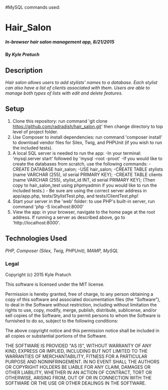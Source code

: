

#MySQL commands used:

# Hair_Salon

##### _In-browser hair salon management app, 8/21/2015_

#### By _Kyle Pratuch_

## Description

_Hair salon allows users to add stylists' names to a database. Each stylist can also have a list of clients associated with them. Users are able to manage both types of lists with edit and delete features._

## Setup

 1. Clone this repository: run command 'git clone https://github.com/radradish/hair_salon.git' then change directory to top level of project folder.
 2. Use Composer to install dependencies: run command 'composer install' to download vendor files for Silex, Twig, and PHPUnit (if you wish to run the included tests).
 3. A local SQL server is needed to run the app:
        -In your terminal: 'mysql.server start' followed by 'mysql -root -proot'
        -If you would like to create the databases from scratch, use the following commands:
                -CREATE DATABASE hair_salon;
                -USE hair_salon;
                -CREATE TABLE stylists (name VARCHAR (255), id serial PRIMARY KEY);
                -CREATE TABLE clients (name VARCHAR (255), stylist_id INT, id serial PRIMARY KEY);
                (Then copy to hair_salon_test using phpmyadmin if you would like to run the included tests.)
        - Be sure are using the correct server address in app/app.php, tests/StylistTest.php, and tests/ClientTest.php!
 4. Start your server in the 'web' folder: to use PHP's built-in server, run command 'php -S localhost:8000'
 5. View the app: in your browser, navigate to the home page at the root address. If running a server as described above, go to 'http://localhost:8000'.

## Technologies Used

_PHP, Composer (Silex, Twig, PHPUnit), MAMP, MySQL_

### Legal

Copyright (c) 2015 Kyle Pratuch

This software is licensed under the MIT license.

Permission is hereby granted, free of charge, to any person obtaining a copy
of this software and associated documentation files (the "Software"), to deal
in the Software without restriction, including without limitation the rights
to use, copy, modify, merge, publish, distribute, sublicense, and/or sell
copies of the Software, and to permit persons to whom the Software is
furnished to do so, subject to the following conditions:

The above copyright notice and this permission notice shall be included in
all copies or substantial portions of the Software.

THE SOFTWARE IS PROVIDED "AS IS", WITHOUT WARRANTY OF ANY KIND, EXPRESS OR
IMPLIED, INCLUDING BUT NOT LIMITED TO THE WARRANTIES OF MERCHANTABILITY,
FITNESS FOR A PARTICULAR PURPOSE AND NONINFRINGEMENT. IN NO EVENT SHALL THE
AUTHORS OR COPYRIGHT HOLDERS BE LIABLE FOR ANY CLAIM, DAMAGES OR OTHER
LIABILITY, WHETHER IN AN ACTION OF CONTRACT, TORT OR OTHERWISE, ARISING FROM,
OUT OF OR IN CONNECTION WITH THE SOFTWARE OR THE USE OR OTHER DEALINGS IN
THE SOFTWARE.
